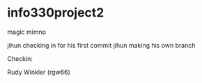 # info330project2
magic mimno 

jihun checking in for his first commit
jihun making his own branch 

Checkin:

Rudy Winkler (rgw66)
